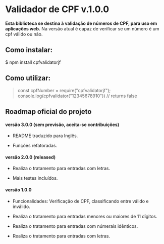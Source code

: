 # Validador de CPF v.1.0.0

  

**Esta biblioteca se destina à validação de números de CPF, para uso em aplicações web.** Na versão atual é capaz de verificar se um número é um cpf válido ou não.

  

## [](https://github.com/jayferreira/cpfvalidator-#como-instalar)Como instalar:

  

$ npm install cpfvalidatorjf

  

## [](https://github.com/jayferreira/cpfvalidator#como-utilizar)Como utilizar:

  

> const cpfNumber = require("cpfvalidatorjf");
> console.log(cpfvalidator("12345678910"))
> // returns false

  

## [](https://github.com/jayferreira/cpfvalidator#roadmap-oficial-do-projeto)Roadmap oficial do projeto

  

#### [](https://github.com/jayferreira/cpfvalidator#vers%C3%A3o-300-sem-previs%C3%A3o-aceita-se-contribui%C3%A7%C3%B5es)versão 3.0.0 (sem previsão, aceita-se contribuições)

  

- README traduzido para Inglês.

- Funções refatoradas.

  

#### [](https://github.com/jayferreira/cpfvalidator#vers%C3%A3o-200-previs%C3%A3o-outubro2018)versão 2.0.0 (released)

  
- Realiza o tratamento para entradas com letras.

- Mais testes incluídos.

  

#### [](https://github.com/jayferreira/cpfvalidator#vers%C3%A3o-100-released)versão 1.0.0 

  

- Funcionalidades: Verificação de CPF, classificando entre válido e inválido.

- Realiza o tratamento para entradas menores ou maiores de 11 dígitos.

- Realiza o tratamento para entradas com númerais idênticos.

- Realiza o tratamento para entradas com letras.